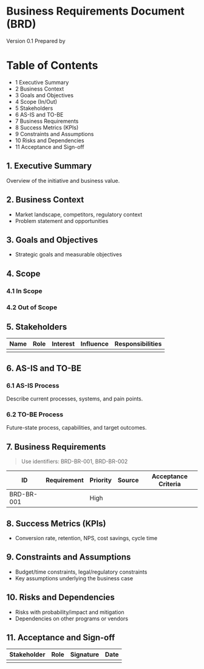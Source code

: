 # Business Requirements Document (BRD)

Version 0.1
Prepared by <author>
<organization>
<date created>

Table of Contents
=================
- 1 Executive Summary
- 2 Business Context
- 3 Goals and Objectives
- 4 Scope (In/Out)
- 5 Stakeholders
- 6 AS-IS and TO-BE
- 7 Business Requirements
- 8 Success Metrics (KPIs)
- 9 Constraints and Assumptions
- 10 Risks and Dependencies
- 11 Acceptance and Sign-off

## 1. Executive Summary
Overview of the initiative and business value.

## 2. Business Context
- Market landscape, competitors, regulatory context
- Problem statement and opportunities

## 3. Goals and Objectives
- Strategic goals and measurable objectives

## 4. Scope
### 4.1 In Scope
### 4.2 Out of Scope

## 5. Stakeholders
| Name | Role | Interest | Influence | Responsibilities |
|------|------|---------|-----------|-------------------|
|      |      |         |           |                   |

## 6. AS-IS and TO-BE
### 6.1 AS-IS Process
Describe current processes, systems, and pain points.

### 6.2 TO-BE Process
Future-state process, capabilities, and target outcomes.

## 7. Business Requirements
> Use identifiers: BRD-BR-001, BRD-BR-002

| ID | Requirement | Priority | Source | Acceptance Criteria |
|----|-------------|----------|--------|---------------------|
| BRD-BR-001 |  | High |  |  |

## 8. Success Metrics (KPIs)
- Conversion rate, retention, NPS, cost savings, cycle time

## 9. Constraints and Assumptions
- Budget/time constraints, legal/regulatory constraints
- Key assumptions underlying the business case

## 10. Risks and Dependencies
- Risks with probability/impact and mitigation
- Dependencies on other programs or vendors

## 11. Acceptance and Sign-off
| Stakeholder | Role | Signature | Date |
|-------------|------|-----------|------|
|             |      |           |      |

